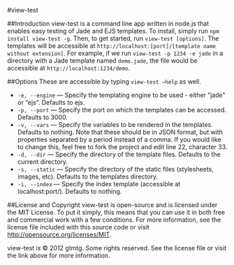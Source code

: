 #view-test

##Introduction
view-test is a command line app written in node.js that enables easy testing of Jade and EJS templates. To install, simply run ```npm install view-test -g```. Then, to get started, run ```view-test [options]```. The templates will be accessible at ```http://localhost:[port]/[template name without extension]```. For example, if we run ```view-test -p 1234 -e jade``` in a directory with a Jade template named ```demo.jade```, the file would be accessible at ```http://localhost:1234/demo```.

##Options
These are accessible by typing ```view-test —help``` as well.

+ ```-e, --engine``` — Specify the templating engine to be used - either “jade” or “ejs”. Defaults to ejs.
+ ```-p, --port``` — Specify the port on which the templates can be accessed. Defaults to 3000.
+ ```-v, --vars``` — Specify the variables to be rendered in the templates. Defaults to nothing. Note that these should be in JSON format, but with properties separated by a period instead of a comma. If you would like to change this, feel free to fork the project and edit line 22, character 33.
+ ```-d, --dir``` — Specify the directory of the template files. Defaults to the current directory. 
+ ```-s, --static``` — Specify the directory of the static files (stylesheets, images, etc). Defaults to the templates directory.
+ ```-i, --index``` — Specify the index template (accessible at localhost:port/). Defaults to nothing.

##License and Copyright
view-test is open-source and is licensed under the MIT License. To put it simply, this means that you can use it in both free and commercial work with a few conditions. For more information, see the license file included with this source code or visit http://opensource.org/licenses/MIT.

view-test is © 2012 gtmtg. Some rights reserved. See the license file or visit the link above for more information.